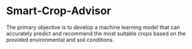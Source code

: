 # Smart-Crop-Advisor
The primary objective is to develop a machine learning model that can accurately predict and recommend the most suitable crops based on the provided environmental and soil conditions.
